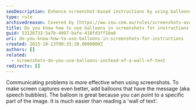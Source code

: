 ```yaml
---
seoDescription: Enhance screenshot-based instructions by using balloons to highlight specific parts and improve problem-solving comprehension.
type: rule
archivedreason: Covered by [https://ww.ssw.com.au/rules/screenshots-avoid-walls-of-text](/rules/screenshots-avoid-walls-of-text)
title: Do you know how to use balloons in screenshots for instructions?
guid: 53226733-5a7b-4997-bafe-418fd3ff10a0
uri: do-you-know-how-to-use-balloons-in-screenshots-for-instructions
created: 2015-10-13T00:33:20.0000000Z
authors: []
related:
  - screenshots-do-you-use-balloons-instead-of-a-wall-of-text
redirects: []
---
```


Communicating problems is more effective when using screenshots. To make screen captures even better, add balloons that have the message (aka speech bubbles). The balloon is great because you can point to a specific part of the image. It is much easier than reading a 'wall of text'.

<!--endintro-->

